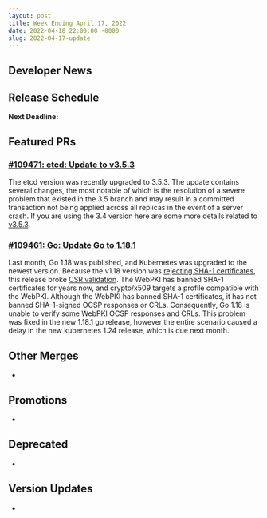 ```yaml
---
layout: post
title: Week Ending April 17, 2022
date: 2022-04-18 22:00:00 -0000
slug: 2022-04-17-update
---
```


## Developer News


## Release Schedule

**Next Deadline:**


## Featured PRs

### [#109471: etcd: Update to v3.5.3](https://github.com/kubernetes/kubernetes/pull/109471)

The etcd version was recently upgraded to 3.5.3. The update contains several changes, the most notable of which is the resolution of a severe problem that existed in the 3.5 branch and may result in a committed transaction not being applied across all replicas in the event of a server crash. If you are using the 3.4 version here are some more details related to [v3.5.3](https://github.com/etcd-io/website/blob/main/content/en/docs/v3.5/upgrades/upgrade_3_5.md). 


### [#109461: Go: Update Go to 1.18.1](https://github.com/kubernetes/kubernetes/pull/109461)

Last month, Go 1.18 was published, and Kubernetes was upgraded to the newest version. Because the v1.18 version was [rejecting SHA-1 certificates](https://tip.golang.org/doc/go1.18#sha1), this release broke [CSR validation](https://github.com/kubernetes/kubernetes/issues/108910). The WebPKI has banned SHA-1 certificates for years now, and crypto/x509 targets a profile compatible with the WebPKI. Although the WebPKI has banned SHA-1 certificates, it has not banned SHA-1-signed OCSP responses or CRLs. Consequently, Go 1.18 is unable to verify some WebPKI OCSP responses and CRLs. This problem was fixed in the new 1.18.1 go release, however the entire scenario caused a delay in the new kubernetes 1.24 release, which is due next month. 


## Other Merges

*

## Promotions

*

## Deprecated

*

## Version Updates

*
